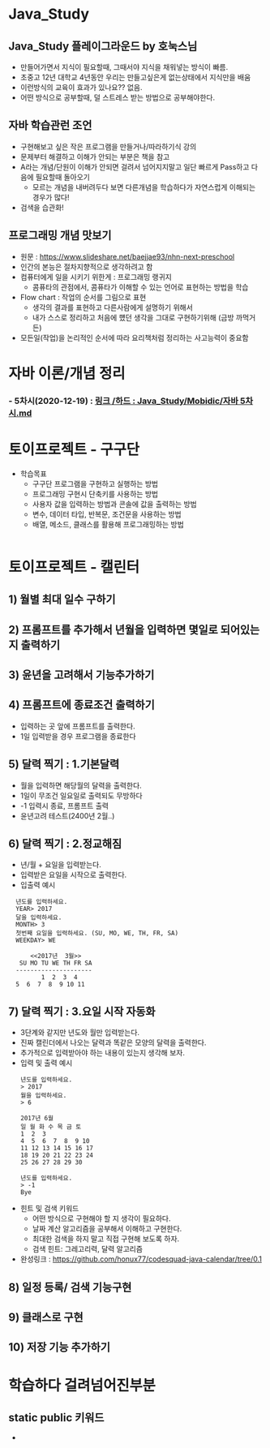 # Java_Study

## Java_Study 플레이그라운드 by 호눅스님
  - 만들어가면서 지식이 필요할때, 그때서야 지식을 채워넣는 방식이 빠름.
  - 초중고 12년 대학교 4년동안 우리는 만들고싶은게 없는상태에서 지식만을 배움
  - 이런방식의 교육이 효과가 있나요?? 없음.
  - 어떤 방식으로 공부할때, 덜 스트레스 받는 방법으로 공부해야한다.

## 자바 학습관런 조언
  - 구현해보고 싶은 작은 프로그램을 만들거나/따라하기식 강의
  - 문제부터 해결하고 이해가 안되는 부분은 책을 참고
  - A라는 개념/단원이 이해가 안되면 걸려서 넘어지지말고 일단 빠르게 Pass하고 다음에 필요할때 돌아오기
    - 모르는 개념을 내버려두다 보면 다른개념을 학습하다가 자연스럽게 이해되는 경우가 많다!
  - 검색을 습관화!
  
## 프로그래밍 개념 맛보기 
  - 원문 : https://www.slideshare.net/baejjae93/nhn-next-preschool
  - 인간의 본능은 절차지향적으로 생각하려고 함
  - 컴퓨터에게 일을 시키기 위한게 : 프로그래밍 랭귀지
    - 콤퓨타의 관점에서, 콤퓨타가 이해할 수 있는 언어로 표현하는 방법을 학습
  - Flow chart : 작업의 순서를 그림으로 표현
    - 생각의 결과를 표현하고 다른사람에게 설명하기 위해서
    - 내가 스스로 정리하고 처음에 헀던 생각을 그대로 구현하기위해 (금방 까먹거든)
  - 모든일(작업)을 논리적인 순서에 따라 요리책처럼 정리하는 사고능력이 중요함

# 자바 이론/개념 정리
   ###  - 5차시(2020-12-19) : [링크 /하드 : Java_Study/Mobidic/자바 5차시.md](./Mobidic/java5t.md)


# 토이프로젝트 - 구구단
  - 학습목표
    - 구구단 프로그램을 구현하고 실행하는 방법
    - 프로그래밍 구현시 단축키를 사용하는 방법
    - 사용자 값을 입력하는 방법과 콘솔에 값을 출력하는 방법
    - 변수, 데이터 타입, 반복문, 조건문을 사용하는 방법
    - 배열, 메소드, 클래스를 활용해 프로그래밍하는 방법

  ```
  ```

# 토이프로젝트 - 캘린터
 
## 1) 월별 최대 일수 구하기
## 2) 프롬프트를 추가해서 년월을 입력하면 몇일로 되어있는지 출력하기
## 3) 윤년을 고려해서 기능추가하기
## 4) 프롬프트에 종료조건 출력하기
  - 입력하는 곳 앞에 프롬프트를 출력한다.
  - 1일 입력받을 경우 프로그램을 종료한다
## 5) 달력 찍기 : 1.기본달력
  - 월을 입력하면 해당월의 달력을 출력한다.
  - 1일이 무조건 일요일로 출력되도 무방하다
  - -1 입력시 종료, 프롬프트 출력
  - 윤년고려 테스트(2400년 2월..)
## 6) 달력 찍기 : 2.정교해짐
  - 년/월 + 요일을 입력받는다.
  - 입력받은 요일을 시작으로 출력한다.
  - 입출력 예시
  ```
	년도를 입력하세요.
	YEAR> 2017
	달을 입력하세요.
	MONTH> 3
	첫번째 요일을 입력하세요. (SU, MO, WE, TH, FR, SA)
	WEEKDAY> WE

		<<2017년  3월>>
	 SU MO TU WE TH FR SA
	---------------------
           1  2  3  4
	5  6  7  8  9 10 11
  ```
## 7) 달력 찍기 : 3.요일 시작 자동화
  - 3단계와 같지만 년도와 월만 입력받는다.
  - 진짜 캘린더에서 나오는 달력과 똑같은 모양의 달력을 출력한다.
  - 추가적으로 입력받아야 하는 내용이 있는지 생각해 보자.
  - 입력 및 출력 예시
	```
	년도를 입력하세요.
	> 2017
	월을 입력하세요.
	> 6

	2017년 6월
	일 월 화 수 목 금 토
	1  2  3
	4  5  6  7  8  9 10
	11 12 13 14 15 16 17
	18 19 20 21 22 23 24
	25 26 27 28 29 30

	년도를 입력하세요.
	> -1
	Bye  
	```
  - 힌트 및 검색 키워드
    - 어떤 방식으로 구현해야 할 지 생각이 필요하다.
    - 날짜 계산 알고리즘을 공부해서 이해하고 구현한다.
    - 최대한 검색을 하지 말고 직접 구현해 보도록 하자.
    - 검색 힌트: 그레고리력, 달력 알고리즘
  - 완성링크 : https://github.com/honux77/codesquad-java-calendar/tree/0.1

## 8) 일정 등록/ 검색 기능구현
## 9) 클래스로 구현
## 10) 저장 기능 추가하기
  


# 학습하다 걸려넘어진부분

## static public 키워드
- 

